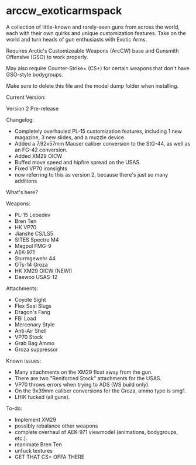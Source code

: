 # arccw_exoticarmspack
A collection of little-known and rarely-seen guns from across the world, each with their own quirks and unique customization features. 
Take on the world and turn heads of gun enthusiasts with Exotic Arms.

Requires Arctic's Customizeable Weapons (ArcCW) base and Gunsmith Offensive (GSO) to work properly. 

May also require Counter-Strike+ (CS+) for certain weapons that don't have GSO-style bodygroups.

Make sure to delete this file and the model dump folder when installing.


Current Version:

Version 2 Pre-release

Changelog:
- Completely overhauled PL-15 customization features, including 1 new magazine, 3 new slides, and a muzzle device.
- Added a 7.92x57mm Mauser caliber conversion to the StG-44, as well as an FG-42 conversion.
- Added XM29 OICW
- Buffed move speed and hipfire spread on the USAS.
- Fixed VP70 ironsights
- now referring to this as version 2, because there's just so many additions

What's here?

Weapons:
- PL-15 Lebedev
- Bren Ten
- HK VP70
- Jianshe CS/LS5
- SITES Spectre M4
- Magpul FMG-9
- AEK-971
- Sturmgewehr 44
- OTs-14 Groza
- HK XM29 OICW (NEW!)
- Daewoo USAS-12

Attachments:
- Coyote Sight 
- Flex Seal Slugs
- Dragon's Fang
- FBI Load
- Mercenary Style
- Anti-Air Shell
- VP70 Stock
- Grab Bag Ammo
- Groza suppressor


Known issues:
- Many attachments on the XM29 float away from the gun.
- There are two "Reniforced Stock" attachments for the USAS.
- VP70 throws errors when trying to ADS (WS build only).
- On the 9x39mm caliber conversions for the Groza, ammo type is smg1.
- LHIK fucked (all guns).

To-do:
- Implement XM29
- possibly rebalance other weapons
- complete overhaul of AEK-971 viewmodel (animations, bodygroups, etc.).
- reanimate Bren Ten
- unfuck textures
- GET THAT CS+ OFFA THERE